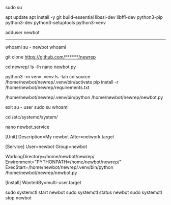 sudo su
 
apt update
apt install -y git build-essential libssl-dev libffi-dev python3-pip python3-dev python3-setuptools python3-venv 
 
adduser newbot
*************
 
whoami
su - newbot
whoami
 
git clone https://github.com/******/newrep
 
cd newrep/
ls -lh
nano newbot.py 
 
 
python3 -m venv .venv
ls -lah
cd
source /home/newbot/newrep/.venv/bin/activate
pip install -r /home/newbot/newrep/requirements.txt
 
/home/newbot/newrep/.venv/bin/python /home/newbot/newrep/newbot.py
 
exit
su - user
sudo su
whoami
 
cd /etc/systemd/system/
 
nano newbot.service
 
[Unit]
Description=My newbot
After=network.target
 
[Service]
User=newbot
Group=newbot
 
WorkingDirectory=/home/newbot/newrep/
Environment="PYTHONPATH=/home/newbot/newrep/"
ExecStart=/home/newbot/newrep/.venv/bin/python /home/newbot/newrep/newbot.py
 
[Install]
WantedBy=multi-user.target
 
sudo systemctl start newbot
sudo systemctl status newbot
sudo systemctl stop newbot
